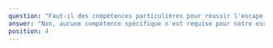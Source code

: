 ```yaml
---
question: "Faut-il des compétences particulières pour réussir l'escape game ?"
answer: "Non, aucune compétence spécifique n'est requise pour notre escape game à Lens ! Le plus important est la communication, l'esprit d'équipe et un bon sens de l'observation. Nos missions Cube Challenge sont conçues pour que tout le monde puisse participer et s'amuser à résoudre les énigmes."
position: 4
---
```

